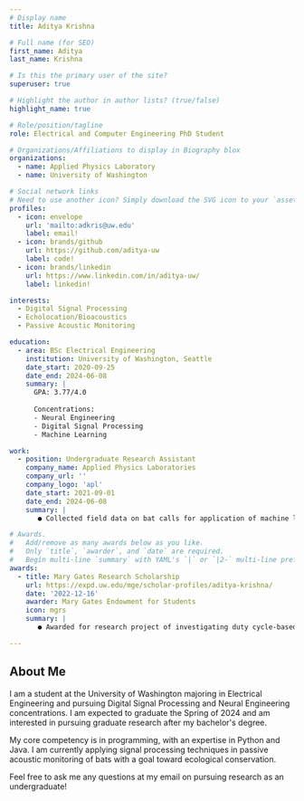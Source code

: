 ```yaml
---
# Display name
title: Aditya Krishna

# Full name (for SEO)
first_name: Aditya
last_name: Krishna

# Is this the primary user of the site?
superuser: true

# Highlight the author in author lists? (true/false)
highlight_name: true

# Role/position/tagline
role: Electrical and Computer Engineering PhD Student

# Organizations/Affiliations to display in Biography blox
organizations:
  - name: Applied Physics Laboratory
  - name: University of Washington

# Social network links
# Need to use another icon? Simply download the SVG icon to your `assets/media/icons/` folder.
profiles:
  - icon: envelope
    url: 'mailto:adkris@uw.edu'
    label: email!
  - icon: brands/github
    url: https://github.com/aditya-uw
    label: code!
  - icon: brands/linkedin
    url: https://www.linkedin.com/in/aditya-uw/
    label: linkedin!

interests:
  - Digital Signal Processing
  - Echolocation/Bioacoustics
  - Passive Acoustic Monitoring

education:
  - area: BSc Electrical Engineering
    institution: University of Washington, Seattle
    date_start: 2020-09-25
    date_end: 2024-06-08
    summary: |
      GPA: 3.77/4.0
      
      Concentrations:
      - Neural Engineering
      - Digital Signal Processing
      - Machine Learning

work:
  - position: Undergraduate Research Assistant
    company_name: Applied Physics Laboratories
    company_url: ''
    company_logo: 'apl'
    date_start: 2021-09-01
    date_end: 2024-06-08
    summary: |
       ● Collected field data on bat calls for application of machine learning tools.<br>● Working alongside Dr. Wu-Jung Lee on research and data analysis.<br>● Participating in monthly journal briefings and weekly project updates.

# Awards.
#   Add/remove as many awards below as you like.
#   Only `title`, `awarder`, and `date` are required.
#   Begin multi-line `summary` with YAML's `|` or `|2-` multi-line prefix and indent 2 spaces below.
awards:
  - title: Mary Gates Research Scholarship
    url: https://expd.uw.edu/mge/scholar-profiles/aditya-krishna/
    date: '2022-12-16'
    awarder: Mary Gates Endowment for Students
    icon: mgrs
    summary: |
       ● Awarded for research project of investigating duty cycle-based subsampling for passive acoustic bat monitoring.<br>● Here is [the project talk](https://aditya-uw.github.io/talk/investigation-of-duty-cycles-in-passive-acoustic-bat-monitoring/) I gave at the UW's 26th undergraduate research symposium.

---
```


## About Me

I am a student at the University of Washington majoring in Electrical Engineering and pursuing Digital Signal Processing and Neural Engineering concentrations. I am expected to graduate the Spring of 2024 and am interested in pursuing graduate research after my bachelor's degree.

My core competency is in programming, with an expertise in Python and Java. I am currently applying signal processing techniques in passive acoustic monitoring of bats with a goal toward ecological conservation.

Feel free to ask me any questions at my email on pursuing research as an undergraduate!